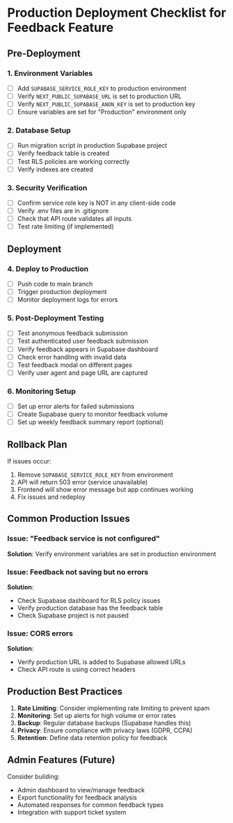# Production Deployment Checklist for Feedback Feature

## Pre-Deployment

### 1. Environment Variables
- [ ] Add `SUPABASE_SERVICE_ROLE_KEY` to production environment
- [ ] Verify `NEXT_PUBLIC_SUPABASE_URL` is set to production URL
- [ ] Verify `NEXT_PUBLIC_SUPABASE_ANON_KEY` is set to production key
- [ ] Ensure variables are set for "Production" environment only

### 2. Database Setup
- [ ] Run migration script in production Supabase project
- [ ] Verify feedback table is created
- [ ] Test RLS policies are working correctly
- [ ] Verify indexes are created

### 3. Security Verification
- [ ] Confirm service role key is NOT in any client-side code
- [ ] Verify .env files are in .gitignore
- [ ] Check that API route validates all inputs
- [ ] Test rate limiting (if implemented)

## Deployment

### 4. Deploy to Production
- [ ] Push code to main branch
- [ ] Trigger production deployment
- [ ] Monitor deployment logs for errors

### 5. Post-Deployment Testing
- [ ] Test anonymous feedback submission
- [ ] Test authenticated user feedback submission
- [ ] Verify feedback appears in Supabase dashboard
- [ ] Check error handling with invalid data
- [ ] Test feedback modal on different pages
- [ ] Verify user agent and page URL are captured

### 6. Monitoring Setup
- [ ] Set up error alerts for failed submissions
- [ ] Create Supabase query to monitor feedback volume
- [ ] Set up weekly feedback summary report (optional)

## Rollback Plan

If issues occur:
1. Remove `SUPABASE_SERVICE_ROLE_KEY` from environment
2. API will return 503 error (service unavailable)
3. Frontend will show error message but app continues working
4. Fix issues and redeploy

## Common Production Issues

### Issue: "Feedback service is not configured"
**Solution**: Verify environment variables are set in production environment

### Issue: Feedback not saving but no errors
**Solution**: 
- Check Supabase dashboard for RLS policy issues
- Verify production database has the feedback table
- Check Supabase project is not paused

### Issue: CORS errors
**Solution**: 
- Verify production URL is added to Supabase allowed URLs
- Check API route is using correct headers

## Production Best Practices

1. **Rate Limiting**: Consider implementing rate limiting to prevent spam
2. **Monitoring**: Set up alerts for high volume or error rates
3. **Backup**: Regular database backups (Supabase handles this)
4. **Privacy**: Ensure compliance with privacy laws (GDPR, CCPA)
5. **Retention**: Define data retention policy for feedback

## Admin Features (Future)

Consider building:
- Admin dashboard to view/manage feedback
- Export functionality for feedback analysis
- Automated responses for common feedback types
- Integration with support ticket system